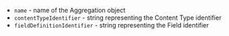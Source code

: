 - `name` - name of the Aggregation object
- `contentTypeIdentifier` - string representing the Content Type identifier
- `fieldDefinitionIdentifier` - string representing the Field identifier